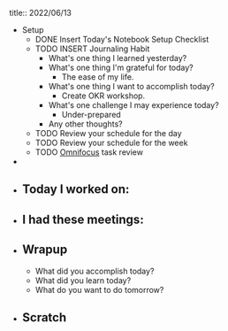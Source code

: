 title:: 2022/06/13

- Setup
	- DONE Insert Today's Notebook Setup Checklist
	- TODO INSERT Journaling Habit
		- What's one thing I learned yesterday?
		- What's one thing I'm grateful for today?
			- The ease of my life.
		- What's one thing I want to accomplish today?
			- Create OKR workshop.
		- What's one challenge I may experience today?
			- Under-prepared
		- Any other thoughts?
	- TODO Review your schedule for the day
	- TODO Review your schedule for the week
	- TODO [Omnifocus](omnifocus://) task review
-
- ## Today I worked on:
- ## I had these meetings:
- ## Wrapup
	- What did you accomplish today?
	- What did you learn today?
	- What do you want to do tomorrow?
- ## Scratch